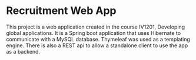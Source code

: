 # Recruitment Web App

This project is a web application created in the course IV1201, Developing global applications. It is a Spring boot application that uses Hibernate to communicate with a MySQL database. Thymeleaf was used as a templating engine. There is also a REST api to allow a standalone client to use the app as a backend.
